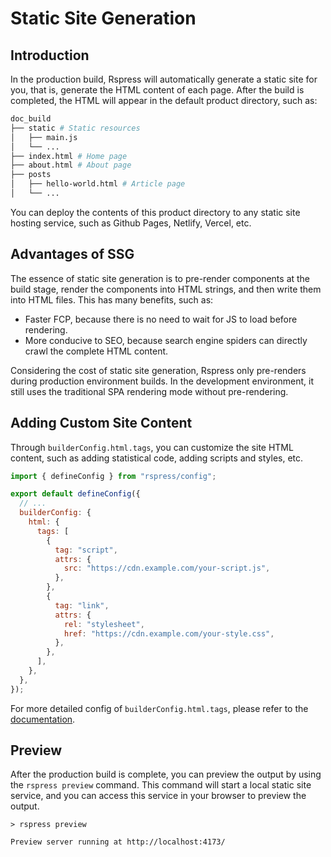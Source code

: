 # Static Site Generation

## Introduction

In the production build, Rspress will automatically generate a static site for you, that is, generate the HTML content of each page. After the build is completed, the HTML will appear in the default product directory, such as:

```bash
doc_build
├── static # Static resources
│   ├── main.js
│   └── ...
├── index.html # Home page
├── about.html # About page
├── posts
│   ├── hello-world.html # Article page
│   └── ...
```

You can deploy the contents of this product directory to any static site hosting service, such as Github Pages, Netlify, Vercel, etc.

## Advantages of SSG

The essence of static site generation is to pre-render components at the build stage, render the components into HTML strings, and then write them into HTML files. This has many benefits, such as:

- Faster FCP, because there is no need to wait for JS to load before rendering.
- More conducive to SEO, because search engine spiders can directly crawl the complete HTML content.

Considering the cost of static site generation, Rspress only pre-renders during production environment builds. In the development environment, it still uses the traditional SPA rendering mode without pre-rendering.

## Adding Custom Site Content

Through `builderConfig.html.tags`, you can customize the site HTML content, such as adding statistical code, adding scripts and styles, etc.

```js
import { defineConfig } from "rspress/config";

export default defineConfig({
  // ...
  builderConfig: {
    html: {
      tags: [
        {
          tag: "script",
          attrs: {
            src: "https://cdn.example.com/your-script.js",
          },
        },
        {
          tag: "link",
          attrs: {
            rel: "stylesheet",
            href: "https://cdn.example.com/your-style.css",
          },
        },
      ],
    },
  },
});
```

For more detailed config of `builderConfig.html.tags`, please refer to the [documentation](https://modernjs.dev/builder/en/api/config-html.html#htmltags).

## Preview

After the production build is complete, you can preview the output by using the `rspress preview` command. This command will start a local static site service, and you can access this service in your browser to preview the output.

```shell
> rspress preview

Preview server running at http://localhost:4173/
```
